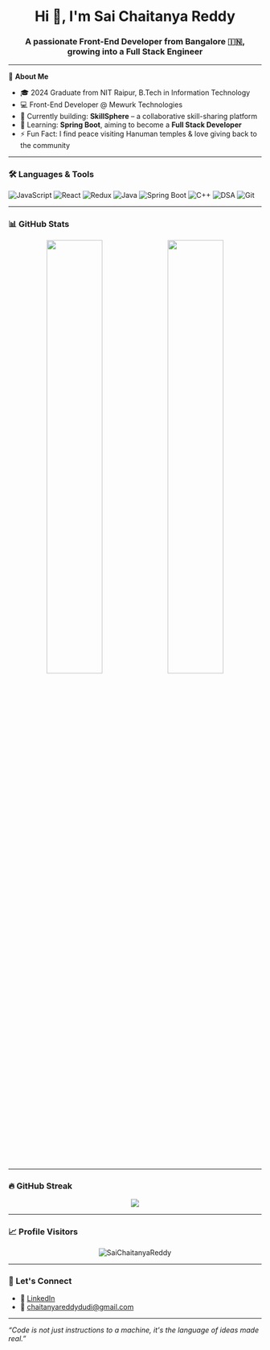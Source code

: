 <h1 align="center">Hi 👋, I'm Sai Chaitanya Reddy</h1>
<h3 align="center">A passionate Front-End Developer from Bangalore 🇮🇳, growing into a Full Stack Engineer</h3>

---

🌟 **About Me**
- 🎓 2024 Graduate from NIT Raipur, B.Tech in Information Technology  
- 💻 Front-End Developer @ Mewurk Technologies  
- 🚀 Currently building: **SkillSphere** – a collaborative skill-sharing platform  
- 🌱 Learning: **Spring Boot**, aiming to become a **Full Stack Developer**  
- ⚡ Fun Fact: I find peace visiting Hanuman temples & love giving back to the community

---

### 🛠️ Languages & Tools
![JavaScript](https://img.shields.io/badge/-JavaScript-black?style=flat-square&logo=javascript)
![React](https://img.shields.io/badge/-React-blue?style=flat-square&logo=react)
![Redux](https://img.shields.io/badge/-Redux-purple?style=flat-square&logo=redux)
![Java](https://img.shields.io/badge/-Java-orange?style=flat-square&logo=java)
![Spring Boot](https://img.shields.io/badge/-SpringBoot-6DB33F?style=flat-square&logo=spring)
![C++](https://img.shields.io/badge/-C++-00599C?style=flat-square&logo=c%2B%2B)
![DSA](https://img.shields.io/badge/-DSA-blueviolet?style=flat-square)
![Git](https://img.shields.io/badge/-Git-F05032?style=flat-square&logo=git)

---

### 📊 GitHub Stats

<p align="center">
  <img width="47%" src="https://github-readme-stats.vercel.app/api?username=SaiChaii&show_icons=true&theme=radical" />
  <img width="47%" src="https://github-readme-stats.vercel.app/api/top-langs/?username=SaiChaii&layout=compact&theme=radical" />
</p>

---

### 🔥 GitHub Streak

<p align="center">
  <img src="https://streak-stats.demolab.com?user=SaiChaitanyaReddy&theme=radical" />
</p>

---

### 📈 Profile Visitors

<p align="center">
  <img src="https://komarev.com/ghpvc/?username=SaiChaitanyaReddy&label=Profile%20views&color=blueviolet&style=flat" alt="SaiChaitanyaReddy" />
</p>

---

### 🤝 Let's Connect

- 💼 [LinkedIn]([https://www.linkedin.com/in/chaitanyadudi/](https://www.linkedin.com/in/chaitanyadudi/))
- 📧 chaitanyareddydudi@gmail.com 

---

_“Code is not just instructions to a machine, it's the language of ideas made real.”_

